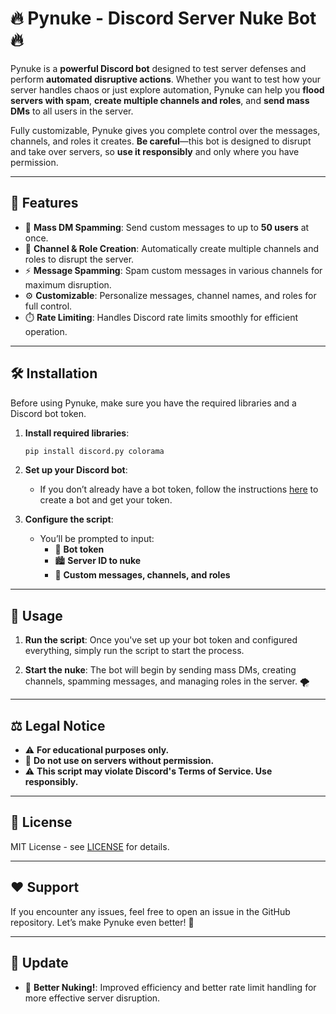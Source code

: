 # 🔥 **Pynuke - Discord Server Nuke Bot** 🔥

Pynuke is a **powerful Discord bot** designed to test server defenses and perform **automated disruptive actions**. Whether you want to test how your server handles chaos or just explore automation, Pynuke can help you **flood servers with spam**, **create multiple channels and roles**, and **send mass DMs** to all users in the server.

Fully customizable, Pynuke gives you complete control over the messages, channels, and roles it creates. **Be careful**—this bot is designed to disrupt and take over servers, so **use it responsibly** and only where you have permission.

---

## 🚀 **Features**

- 💬 **Mass DM Spamming**: Send custom messages to up to **50 users** at once.
- 🔧 **Channel & Role Creation**: Automatically create multiple channels and roles to disrupt the server.
- ⚡ **Message Spamming**: Spam custom messages in various channels for maximum disruption.
- ⚙️ **Customizable**: Personalize messages, channel names, and roles for full control.
- ⏱️ **Rate Limiting**: Handles Discord rate limits smoothly for efficient operation.

---

## 🛠️ **Installation**

Before using Pynuke, make sure you have the required libraries and a Discord bot token.

1. **Install required libraries**:
   ```bash
   pip install discord.py colorama
   ```

2. **Set up your Discord bot**:
   - If you don’t already have a bot token, follow the instructions [here](https://discordpy.readthedocs.io/en/stable/discord.html) to create a bot and get your token.

3. **Configure the script**:
   - You’ll be prompted to input:
     - 🔑 **Bot token**
     - 🏙️ **Server ID to nuke**
     - 💌 **Custom messages, channels, and roles**

---

## 🚀 **Usage**

1. **Run the script**:
   Once you've set up your bot token and configured everything, simply run the script to start the process.

2. **Start the nuke**:
   The bot will begin by sending mass DMs, creating channels, spamming messages, and managing roles in the server. 🌪️

---

## ⚖️ **Legal Notice**

- ⚠️ **For educational purposes only.**
- 🚫 **Do not use on servers without permission.**
- ⚠️ **This script may violate Discord's Terms of Service. Use responsibly.**

---

## 📝 **License**

MIT License - see [LICENSE](LICENSE) for details.

---

## ❤️ **Support**

If you encounter any issues, feel free to open an issue in the GitHub repository. Let’s make Pynuke even better! 💪

---

## 🚨 **Update**

- 🚀 **Better Nuking!**: Improved efficiency and better rate limit handling for more effective server disruption.
